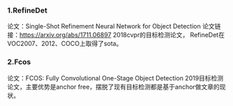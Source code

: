 ### 1.RefineDet


论文：Single-Shot Refinement Neural Network for Object Detection 
论文链接：https://arxiv.org/abs/1711.06897 
2018cvpr的目标检测论文， RefineDet在VOC2007、2012、COCO上取得了sota。

### 2.Fcos
论文：FCOS: Fully Convolutional One-Stage Object Detection
2019目标检测论文，主要优势是anchor free，摆脱了现有目标检测都是基于anchor做文章的现状。

